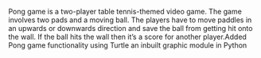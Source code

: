 Pong game is a two-player table tennis-themed video game. The game involves two pads and a moving ball. The players have to move paddles in an upwards or downwards direction and save the ball from getting hit onto the wall. If the ball hits the wall then it’s a score for another player.Added Pong game functionality using Turtle an inbuilt graphic module in Python
